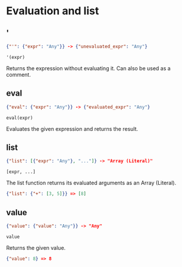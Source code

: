 # Evaluation and list

## '

```json
{"'": {"expr": "Any"}} -> {"unevaluated_expr": "Any"}
```

```jspl
'(expr)
```

Returns the expression without evaluating it.
Can also be used as a comment.

## eval

```json
{"eval": {"expr": "Any"}} -> {"evaluated_expr": "Any"}
```

```jspl
eval(expr)
```

Evaluates the given expression and returns the result.

## list

```json
{"list": [{"expr": "Any"}, "..."]} -> "Array (Literal)"
```

```jspl
[expr, ...]
```

The list function returns its evaluated arguments as an Array (Literal).

```json
{"list": {"+": [3, 5]}} => [8]
```

## value

```json
{"value": {"value": "Any"}} -> "Any"
```

```jspl
value
```

Returns the given value.

```json
{"value": 8} => 8
```
